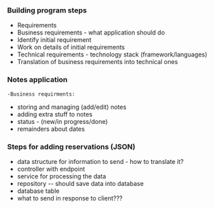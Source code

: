 ### Building program steps
- Requirements
- Business requirements - what application should do
- Identify initial requirement
- Work on details of initial requirements
- Technical requirements -  technology stack (framework/languages)
- Translation of business requirements into technical ones

### Notes application

    -Business requirments:

- storing and managing (add/edit) notes
- adding extra stuff to notes
- status - (new/in progress/done)
- remainders about dates

### Steps for adding reservations (JSON)
- data structure for information to send - how to translate it?
- controller with endpoint
- service for processing the data
- repository -- should save data into database
- database table
- what to send in response to client???